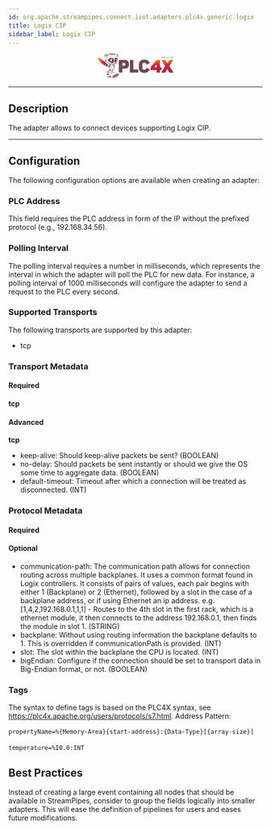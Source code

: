 ```yaml
---
id: org.apache.streampipes.connect.iiot.adapters.plc4x.generic.logix
title: Logix CIP
sidebar_label: Logix CIP
---
```


<!--
  ~ Licensed to the Apache Software Foundation (ASF) under one or more
  ~ contributor license agreements.  See the NOTICE file distributed with
  ~ this work for additional information regarding copyright ownership.
  ~ The ASF licenses this file to You under the Apache License, Version 2.0
  ~ (the "License"); you may not use this file except in compliance with
  ~ the License.  You may obtain a copy of the License at
  ~
  ~    http://www.apache.org/licenses/LICENSE-2.0
  ~
  ~ Unless required by applicable law or agreed to in writing, software
  ~ distributed under the License is distributed on an "AS IS" BASIS,
  ~ WITHOUT WARRANTIES OR CONDITIONS OF ANY KIND, either express or implied.
  ~ See the License for the specific language governing permissions and
  ~ limitations under the License.
  ~
  -->



<p align="center"> 
    <img src="/img/pipeline-elements/org.apache.streampipes.connect.iiot.adapters.plc4x.generic.logix/icon.png" width="150px;" class="pe-image-documentation"/>
</p>

***

## Description

The adapter allows to connect devices supporting Logix CIP.

***

## Configuration

The following configuration options are available when creating an adapter:

### PLC Address

This field requires the PLC address in form of the IP without the prefixed protocol (e.g., 192.168.34.56).

### Polling Interval

The polling interval requires a number in milliseconds, which represents the interval in which the adapter will poll the
PLC for new data. For instance, a polling interval of 1000 milliseconds will configure the adapter to send a request to
the PLC every second.

### Supported Transports

The following transports are supported by this adapter:

* tcp

### Transport Metadata

#### Required

**tcp**



#### Advanced

**tcp**

* keep-alive: Should keep-alive packets be sent? (BOOLEAN)
* no-delay: Should packets be sent instantly or should we give the OS some time to aggregate data. (BOOLEAN)
* default-timeout: Timeout after which a connection will be treated as disconnected. (INT)

### Protocol Metadata

#### Required



#### Optional

* communication-path: The communication path allows for connection routing across multiple backplanes. It uses a common format found in Logix controllers.
It consists of pairs of values, each pair begins with either 1 (Backplane) or 2 (Ethernet), followed by a slot in the case of a backplane address,
or if using Ethernet an ip address. e.g. [1,4,2,192.168.0.1,1,1] - Routes to the 4th slot in the first rack, which is a ethernet module, it then connects to the address 192.168.0.1, then finds the module in slot 1. (STRING)
* backplane: Without using routing information the backplane defaults to 1. This is overridden if communicationPath is provided. (INT)
* slot: The slot within the backplane the CPU is located. (INT)
* bigEndian: Configure if the connection should be set to transport data in Big-Endian format, or not. (BOOLEAN)

### Tags

The syntax to define tags is based on the PLC4X syntax, see https://plc4x.apache.org/users/protocols/s7.html.
Address Pattern:

```
propertyName=%{Memory-Area}{start-address}:{Data-Type}[{array-size}]

temperature=%I0.0:INT
```

## Best Practices

Instead of creating a large event containing all nodes that should be available in StreamPipes, consider to group the
fields logically into smaller adapters.
This will ease the definition of pipelines for users and eases future modifications.
